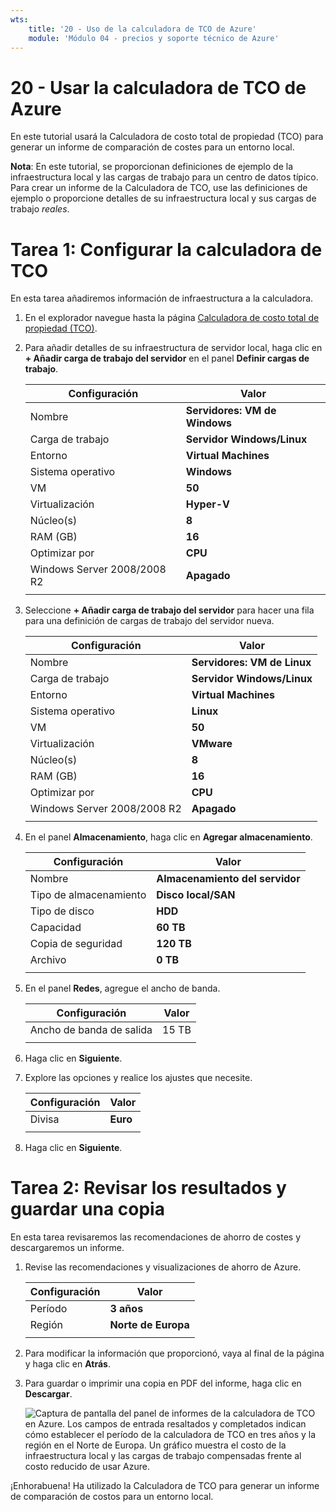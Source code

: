 ```yaml
---
wts:
    title: '20 - Uso de la calculadora de TCO de Azure'
    module: 'Módulo 04 - precios y soporte técnico de Azure'
---
```

# 20 - Usar la calculadora de TCO de Azure


En este tutorial usará la Calculadora de costo total de propiedad (TCO) para generar un informe de comparación de costes para un entorno local.

**Nota**: En este tutorial, se proporcionan definiciones de ejemplo de la infraestructura local y las cargas de trabajo para un centro de datos típico. Para crear un informe de la Calculadora de TCO, use las definiciones de ejemplo o proporcione detalles de su infraestructura local y sus cargas de trabajo *reales*.

# Tarea 1: Configurar la calculadora de TCO

En esta tarea añadiremos información de infraestructura a la calculadora. 

1. En el explorador navegue hasta la página [Calculadora de costo total de propiedad (TCO)](https://azure.microsoft.com/es-es/pricing/tco/calculator/).

2. Para añadir detalles de su infraestructura de servidor local, haga clic en **+ Añadir carga de trabajo del servidor** en el panel **Definir cargas de trabajo**.

    | Configuración | Valor |
    | -- | -- |
    | Nombre | **Servidores: VM de Windows** |
    | Carga de trabajo | **Servidor Windows/Linux** |
    | Entorno | **Virtual Machines** |
    | Sistema operativo | **Windows** |  
    | VM | **50** |
    | Virtualización | **Hyper-V** |
    | Núcleo(s) | **8**|
    | RAM (GB) | **16** |
    | Optimizar por | **CPU** |
    | Windows Server 2008/2008 R2 | **Apagado** |
    | | |

3. Seleccione **+ Añadir carga de trabajo del servidor** para hacer una fila para una definición de cargas de trabajo del servidor nueva. 

    | Configuración | Valor |
    | -- | -- |
    | Nombre | **Servidores: VM de Linux** |
    | Carga de trabajo | **Servidor Windows/Linux** |
    | Entorno | **Virtual Machines** |
    | Sistema operativo | **Linux** |  
    | VM | **50** |
    | Virtualización | **VMware** |
    | Núcleo(s) | **8**|
    | RAM (GB) | **16** |
    | Optimizar por | **CPU** |
    | Windows Server 2008/2008 R2 | **Apagado** |
    | | |

4. En el panel **Almacenamiento**, haga clic en **Agregar almacenamiento**.

    | Configuración | Valor |
    | -- | -- |
    | Nombre | **Almacenamiento del servidor** |
    | Tipo de almacenamiento | **Disco local/SAN** |
    | Tipo de disco | **HDD** |
    | Capacidad | **60 TB** |  
    | Copia de seguridad | **120 TB** |
    | Archivo | **0 TB** |
    | | |

5. En el panel **Redes**, agregue el ancho de banda. 

    | Configuración | Valor |
    | -- | -- |
    | Ancho de banda de salida | 15 TB|
    | | |

6. Haga clic en **Siguiente**.

7. Explore las opciones y realice los ajustes que necesite. 

    | Configuración | Valor |
    | -- | -- |
    | Divisa | **Euro** |
    | | |

8. Haga clic en **Siguiente**.

# Tarea 2: Revisar los resultados y guardar una copia

En esta tarea revisaremos las recomendaciones de ahorro de costes y descargaremos un informe. 

1. Revise las recomendaciones y visualizaciones de ahorro de Azure.

    | Configuración | Valor |
    | -- | -- |
    | Período| **3 años** |
    | Región | **Norte de Europa** |
    | | |


2. Para modificar la información que proporcionó, vaya al final de la página y haga clic en **Atrás**. 

3. Para guardar o imprimir una copia en PDF del informe, haga clic en **Descargar**.

    ![Captura de pantalla del panel de informes de la calculadora de TCO en Azure. Los campos de entrada resaltados y completados indican cómo establecer el período de la calculadora de TCO en tres años y la región en el Norte de Europa. Un gráfico muestra el costo de la infraestructura local y las cargas de trabajo compensadas frente al costo reducido de usar Azure.](../images/2001.png)

¡Enhorabuena! Ha utilizado la Calculadora de TCO para generar un informe de comparación de costos para un entorno local.
